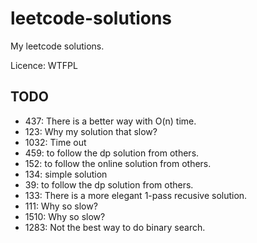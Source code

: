 # leetcode-solutions

My leetcode solutions.

Licence: WTFPL

## TODO

- 437: There is a better way with O(n) time.
- 123: Why my solution that slow?
- 1032: Time out
- 459: to follow the dp solution from others.
- 152: to follow the online solution from others.
- 134: simple solution
- 39: to follow the dp solution from others.
- 133: There is a more elegant 1-pass recusive solution.
- 111: Why so slow?
- 1510: Why so slow?
- 1283: Not the best way to do binary search.